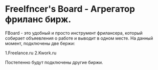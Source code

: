 # Freelfncer's Board - Агрегатор фриланс бирж.

FBoard - это удобный и просто инструмент фрилансера, который собирает объяевления о работе и выводит в одном месте. 
На данный момент, подключены две бержи: 

1.Freelance.ru
2.Kwork.ru

Постепенно будут подключены другие биржи.
